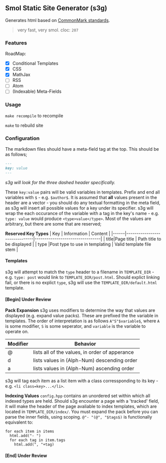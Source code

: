 Smol Static Site Generator (s3g)
----
Generates html based on [CommonMark standards](https://spec.commonmark.org/0.30).

> very fast, very smol. cloc: `207`

### Features
RoadMap:
 - [x] Conditional Templates
 - [x] CSS
 - [x] MathJax
 - [ ] RSS
 - [ ] Atom
 - [ ] (Indexable) Meta-Fields

### Usage
`make recompile` to recompile

`make` to rebuild site

### Configuration
The markdown files should have a meta-field tag at the top. This should be as follows;

```md
---
key: value
---
```
*s3g will look for the three dashed header specifically.*

These `key:value` pairs will be valid variables in templates. Prefix and end all variables with `$` - e.g. `$author$`. It is assumed that **all** values present in the header are a vector - you should do any textual formatting in the meta field, as s3g will insert all possible values for a key under its specifier. s3g will wrap the each occurance of the variable with a tag in the key's name - e.g. `type: value` would produce `<type>value</type>`. Most of the values are arbitrary, but there are some that are reserved;

**Reserved Key Types**
| Key  | Information                   | Content                         |
|------|-------------------------------|---------------------------------|
| title|Page title                     | Path title to be displayed      |
| type |Post type to use in templating | Valid template file stem        |

#### Templates
s3g will attempt to match the `type` header to a filename in `TEMPLATE_DIR` - e.g. `type: post` would link to `TEMPLATE_DIR/post.html`. Should explict linking fail, or there is no explict `type`, s3g will use the `TEMPLATE_DIR/default.html` template.

#### [Begin] Under Review
**Pack Expansion**
s3g uses modifiers to determine the way that values are displayed (e.g. expand value packs). These are prefixed the the variable in templates. The order of interpretation is as follows `A"S"$variable$`, where `A` is some modifier, `S` is some seperator, and `variable` is the variable to operate on.

| Modifier | Behavior                                       |
|----------|------------------------------------------------|
| @        | lists all of the values, in order of apperance |
| d        | lists values in (Alph-Num) descending order    |
| a        | lists values in (Alph-Num) ascending order     |

s3g will tag each item as a list item with a class corressponding to its key - e.g. `<li class=key>...</li>`.

**Indexing Values**
`config.hpp` contains an unordered set within which all indexed types are held. Should s3g encounter a page with a 'tracked' field, it will make the header of the page avaliable to index templates, which are located in `TEMPLATE_DIR/index/`. You must expand the pack before you can parse the inner fields, using scoping.
`@"- "(@", "$tags$)` is functionally equivalent to: 
```
for each item in items
  html.add("- ")
  for each tag in item.tags
    html.add(", "+tag)
```

#### [End] Under Review
